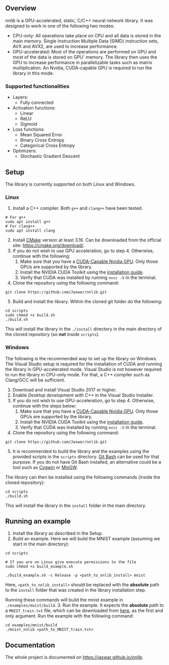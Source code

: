 ## Overview

*nnlib* is a GPU-accelerated, static, C/C++ neural network library. It was designed to work in one of the following two modes:
 - CPU-only: All operations take place on CPU and all data is stored in the main memory. Single Instruction Multiple Data (SIMD) 
instruction sets, AVX and AVX2, are used to increase performance.
 - GPU-accelerated: Most of the operations are performed on GPU and most of the data is stored on GPU' memory. The library then
uses the GPU to increase performance in parallelizable tasks such as matrix multiplication. An Nvidia, CUDA-capable GPU is required 
to run the library in this mode.

### Supported functionalities

 - Layers:
   - Fully connected
 - Activation functions:
   - Linear
   - ReLU
   - Sigmoid
 - Loss functions:
   - Mean Squared Error
   - Binary Cross Entropy
   - Categorical Cross Entropy
 - Optimizers:
   - Stochastic Gradient Descent

## Setup 

The library is currently supported on both Linux and Windows.

### Linux

1. Install a C++ compiler. Both `g++` and `clang++` have been tested.
```shell
# For g++
sudo apt install g++
# For clang++
sudo apt install clang  
```
2. Install [CMake](https://cmake.org/) version at least 3.16. Can be downloaded from the official site: https://cmake.org/download/.
3. If you do not wish to use GPU acceleration, go to step 4. Otherwise, continue with the following:
   1. Make sure that you have a [CUDA-Capable Nvidia GPU](https://en.wikipedia.org/wiki/CUDA). Only those GPUs are supported by the library.
   2. Install the NVIDIA CUDA Toolkit using the [installation guide](https://docs.nvidia.com/cuda/cuda-installation-guide-linux/index.html).
   3. Verify that CUDA was installed by running `nvcc -V` in the terminal.
4. Clone the repository using the following command:
```shell
git clone https://github.com/Jaswar/nnlib.git
```
5. Build and install the library. Within the cloned git folder do the following:
```shell
cd scripts
sudo chmod +x build.sh
./build.sh 
```
This will install the library in the `./install` directory in the main directory of the cloned repository (so **not** inside `scripts`).

### Windows

The following is the recommended way to set up the library on Windows. The Visual Studio
setup is required for the installation of CUDA and running the library in GPU-accelerated mode. Visual Studio is not
however required to run the library in CPU-only mode. For that, a C++ compiler such as Clang/GCC will be sufficient.

1. Download and install Visual Studio 2017 or higher.
2. Enable *Desktop development with C++* in the Visual Studio Installer.
3. If you do not wish to use GPU-acceleration, go to step 4. Otherwise, continue with the steps below:
   1. Make sure that you have a [CUDA-Capable Nvidia GPU](https://en.wikipedia.org/wiki/CUDA). Only those GPUs are supported by the library.
   2. Install the NVIDIA CUDA Toolkit using the [installation guide](https://docs.nvidia.com/cuda/cuda-installation-guide-microsoft-windows/index.html).
   3. Verify that CUDA was installed by running `nvcc -V` in the terminal.
4. Clone the repository using the following command:
```shell
git clone https://github.com/Jaswar/nnlib.git
```
5. It is recommended to build the library and the examples using the provided scripts in the `scripts` directory. [Git Bash](https://gitforwindows.org/) can
be used for that purpose. If you do not have Git Bash installed, an alternative could be a tool such as [Cygwin](https://www.cygwin.com/) or [MinGW](https://www.mingw-w64.org/).

The library can then be installed using the following commands (inside the cloned repository):
```shell
cd scripts
./build.sh
```
This will install the library in the `install` folder in the main directory.

## Running an example

1. Install the library as described in the Setup.
2. Build an example. Here we will build the MNIST example (assuming we start in the main directory):
```shell
cd scripts

# If you are on Linux give execute permissions to the file
sudo chmod +x build_example.sh

./build_example.sh -c Release -p <path_to_nnlib_install> mnist
```
Here, `<path_to_nnlib_install>` should be replaced with the **absolute** path to the `install` folder
that was created in the library installation step.

Running these commands will build the mnist example in `./examples/mnist/build`.
3. Run the example. It expects the **absolute** path to a `MNIST_train.txt` file, which can be downloaded from [here](https://github.com/halimb/MNIST-txt),
   as the first and only argument. Run the example with the following command:
```shell
cd examples/mnist/build
./mnist_nnlib <path_to_MNIST_train.txt>
```

## Documentation

The whole project is documented on https://jaswar.github.io/nnlib.
